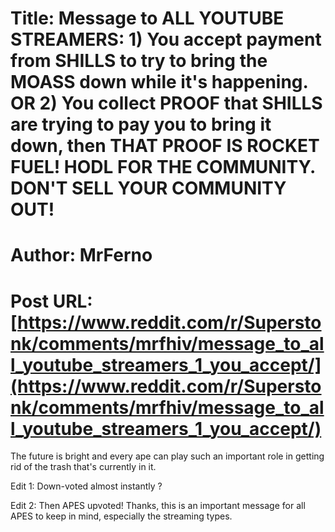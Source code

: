 # Title: Message to ALL YOUTUBE STREAMERS: 1) You accept payment from SHILLS to try to bring the MOASS down while it's happening. OR 2) You collect PROOF that SHILLS are trying to pay you to bring it down, then THAT PROOF IS ROCKET FUEL! HODL FOR THE COMMUNITY. DON'T SELL YOUR COMMUNITY OUT!
# Author: MrFerno
# Post URL: [https://www.reddit.com/r/Superstonk/comments/mrfhiv/message_to_all_youtube_streamers_1_you_accept/](https://www.reddit.com/r/Superstonk/comments/mrfhiv/message_to_all_youtube_streamers_1_you_accept/)


The future is bright and every ape can play such an important role in getting rid of the trash that's currently in it.

Edit 1: Down-voted almost instantly ?

Edit 2: Then APES upvoted! Thanks, this is an important message for all APES to keep in mind, especially the streaming types.